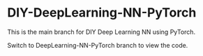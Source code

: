# DIY-DeepLearning-NN-PyTorch

This is the main branch for DIY Deep Learning NN using PyTorch.

Switch to DeepLearning-NN-PyTorch branch to view the code.
